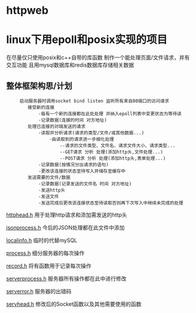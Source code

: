 # httpweb
linux下用epoll和posix实现的项目
===============================
在尽量仅只使用posix和c++自带的库函数  制作一个能处理页面/文件请求，并有交互功能 且用mysql数据库和redis数据库存储相关数据

整体框架构思/计划
-------------
		 启动服务器时调用socket bind listen 监听所有来自80端口的访问请求
		 	接受新的连接 
				-每有一个新的连接都在此处处理 并纳入epoll列表中变更状态为等待读
				-记录数据(连接的时间 对方地址)
			处理已连接的对端发送的请求
				-读取并分析请求(请求的类型/文件/或其他数据...)
					-由读取到的请求进一步细化处理
						--请求的文件类型、文件名、请求文件大小、请求类型...
						--GET请求 分析 处理(添加http头,文件处理...)
						--POST请求 分析 处理(添加http头,表单处理...)
				-记录数据(按情况分出请求的语句)
				-更改该连接的状态至待写入并储存至缓存中
		 	发送需要的文件/数据
				-记录数据(记录发送的文件名 时间 对方地址)
				-发送http头
				-发送文件
				-发送完成后更改该连接状态至待读取否则再下次写入中继续未完成的处理

[httphead.h](https://github.com/Nefertarii/httpweb/blob/main/httphead.h)   		用于处理http请求和添加需发送的http头

[jsonprocess.h](https://github.com/Nefertarii/httpweb/blob/main/jsonprocess.h)   	今后的JSON处理都在此文件中添加

[localinfo.h](https://github.com/Nefertarii/httpweb/blob/main/localinfo.h)   		临时的代替mySQL

[process.h](https://github.com/Nefertarii/httpweb/blob/main/jsonprocess.h)  		细分服务器的每次操作

[record.h](https://github.com/Nefertarii/httpweb/blob/main/localinfo.h)    		将有函数用于记录每次操作

[serverprocess.h](https://github.com/Nefertarii/httpweb/blob/main/localinfo.h)    	服务器所有操作都在此中进行修改

[serverror.h](https://github.com/Nefertarii/httpweb/blob/main/localinfo.h)    		服务器的出错码

[servhead.h](https://github.com/Nefertarii/httpweb/blob/main/localinfo.h)    		修改后的Socket函数以及其他需要使用的函数

